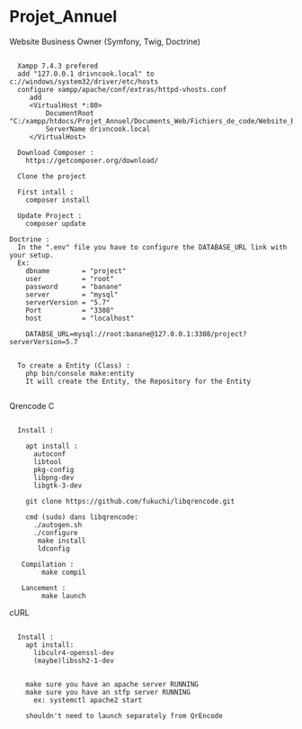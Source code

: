 # Projet_Annuel

Website Business Owner (Symfony, Twig, Doctrine)
~~~~~~~~~~~~~~~~~~~~~~~~~~~~~~~~~~~~~~~~~~~~~~~~~~~~~~~~~~~~~~~~~~~~~~~~~~~~~~~~~~~

  Xampp 7.4.3 prefered
  add "127.0.0.1 drivncook.local" to c://windows/system32/driver/etc/hosts
  configure xampp/apache/conf/extras/httpd-vhosts.conf
     add 
     <VirtualHost *:80>
         DocumentRoot "C:/xampp/htdocs/Projet_Annuel/Documents_Web/Fichiers_de_code/Website_Business_Owner/public/"
         ServerName drivncook.local
     </VirtualHost>

  Download Composer :
    https://getcomposer.org/download/

  Clone the project

  First intall :
    composer install

  Update Project : 
    composer update

Doctrine : 
  In the ".env" file you have to configure the DATABASE_URL link with your setup.
  Ex: 
    dbname        = "project"
    user          = "root"
    password      = "banane"
    server        = "mysql"
    serverVersion = "5.7"
    Port          = "3308"
    host          = "localhost"
    
    DATABSE_URL=mysql://root:banane@127.0.0.1:3308/project?serverVersion=5.7
    
  
  To create a Entity (Class) : 
    php bin/console make:entity
    It will create the Entity, the Repository for the Entity
    
~~~~~~~~~~~~~~~~~~~~~~~~~~~~~~~~~~~~~~~~~~~~~~~~~~~~~~~~~~~~~~~~~~~~~~~~~~~~~~~~~~~~~~~~~~~~~~~~
Qrencode C
~~~~~~~~~~~~~~~~~~~~~~~~~~~~~~~~~~~~~~~~~~~~~~~~~~~~~~~~~~~~~~~~~~~~~~~~~~~~~~~~~~~~~~~~~~~~~~~~

  Install :
  
    apt install :
      autoconf
      libtool
      pkg-config
      libpng-dev
      libgtk-3-dev
    
    git clone https://github.com/fukuchi/libqrencode.git
    
    cmd (sudo) dans libqrencode: 
      ./autogen.sh
      ./configure
       make install
       ldconfig
   
   Compilation : 
        make compil
   
   Lancement : 
        make launch
~~~~~~~~~~~~~~~~~~~~~~~~~~~~~~~~~~~~~~~~~~~~~~~~~~~~~~~~~~~~~~~~~~~~~~~~~~~~~~~~~~~~~~~~~~~~~~~~
cURL
~~~~~~~~~~~~~~~~~~~~~~~~~~~~~~~~~~~~~~~~~~~~~~~~~~~~~~~~~~~~~~~~~~~~~~~~~~~~~~~~~~~~~~~~~~~~~~~~

  Install : 
    apt install:
      libculr4-openssl-dev
      (maybe)libssh2-1-dev


    make sure you have an apache server RUNNING
    make sure you have an stfp server RUNNING
      ex: systemctl apache2 start

    shouldn't need to launch separately from QrEncode


~~~~~~~~~~~~~~~~~~~~~~~~~~~~~~~~~~~~~~~~~~~~~~~~~~~~~~~~~~~~~~~~~~~~~~~~~~~~~~~~~~~~~~~~~~~~~~~~